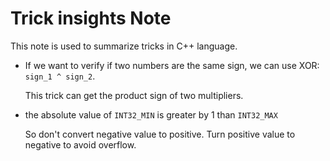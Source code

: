 # Trick insights Note

This note is used to summarize tricks in C++ language.

* If we want to verify if two numbers are the same sign, we can use XOR: `sign_1 ^ sign_2`.

    This trick can get the product sign of two multipliers.

* the absolute value of `INT32_MIN` is greater by 1 than `INT32_MAX`

    So don't convert negative value to positive. Turn positive value to negative to avoid overflow.